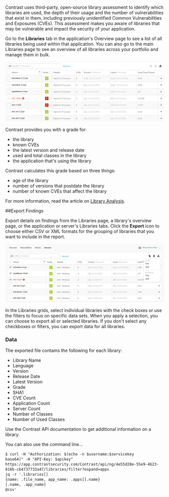 <!--
title: "Keep Track of Libraries"
description: "Overview of keeping track of libraries"
tags: "user applications track libraries quick start guide"
-->

Contrast uses third-party, open-source library assessment to identify which libraries are used, the depth of their usage and the number of vulnerabilities that exist in them, including previously unidentified Common Vulnerabilities and Exposures (CVEs). This assessment makes you aware of libraries that may be vulnerable and impact the security of your application. 

Go to the **Libraries** tab in the application's Overview page to see a list of all libraries being used within that application. You can also go to the main Libraries page to see an overview of all libraries across your portfolio and manage them in bulk. 

<a href="assets/images/Application_Libraries.png" rel="lightbox" title="Application's Libraries"><img class="thumbnail" src="assets/images/Application_Libraries.png"/></a>

Contrast provides you with a grade for: 

* the library
* known CVEs
* the latest version and release date
* used and total classes in the library
* the application that's using the library 

Contrast calculates this grade based on three things: 

* age of the library
* number of versions that postdate the library
* number of known CVEs that affect the library

For more information, read the article on [Library Analysis](user-libraries.html#analysis).

##Export Findings

Export details on findings from the Libraries page, a library's overview page, or the application or server's Libraries tabs. Click the **Export** icon to choose either CSV or XML formats for the grouping of libraries that you want to include in the report. 

<a href="assets/images/Library-export.png" rel="lightbox" title="Export library details"><img class="thumbnail" src="assets/images/Library-export.png"/></a>

In the Libraries grids, select individual libraries with the check boxes or use the filters to focus on specific data sets. When you apply a selection, you can choose to export all or selected libraries. If you don't select any checkboxes or filters, you can export data for all libraries. 

### Data

The exported file contains the following for each library:

* Library Name
* Language
* Version
* Release Date
* Latest Version
* Grade
* SHA1
* CVE Count
* Application Count
* Server Count
* Number of Classes
* Number of Used Classes

Use the Contrast API documentation to get additional information on a library. 

You can also use the command line...

```
$ curl -H "Authorization: $(echo -n $username:$servicekey
base64)" -H "API-Key: $apikey" https://app.contrastsecurity.com/Contrast/api/ng/4e55d28e-55e9-4b23-816b-cb4737733a47/libraries/filter?expand=apps 
jq -r '.libraries[]
{name: .file_name, app_name: .apps[].name}
[.name, .app_name] 
@csv'
```


